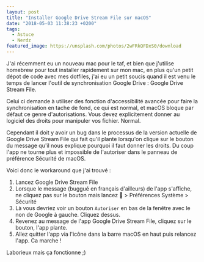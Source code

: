 ```yaml
---
layout: post
title: "Installer Google Drive Stream File sur macOS"
date: "2018-05-03 11:38:23 +0200"
tags:
  - Astuce
  - Nerdz
featured_image: https://unsplash.com/photos/2wFRkQFDxS0/download
---
```

J'ai récemment eu un nouveau mac pour le taf, et bien que j'utilise homebrew pour tout installer rapidement sur mon mac, en plus qu'un petit dépot de code avec mes dotfiles, j'ai eu un petit soucis quand il est venu le temps de lancer l'outil de synchronisation Google Drive : Google Drive Stream File.

Celui ci demande à utiliser des fonction d'accessibilité avancée pour faire la synchronisation en tache de fond, ce qui est normal, et macOS bloque par défaut ce genre d'autorisations. Vous devez explicitement donner au logiciel des droits pour manipuler vos fichier. Normal.

Cependant il doit y avoir un bug dans le processus de la version actuelle de Google Drive Stream File qui fait qu'il plante lorsqu'on clique sur le bouton du message qu'il nous explique pourquoi il faut donner les droits. Du coup l'app ne tourne plus et impossible de l'autoriser dans le panneau de préférence Sécurité de macOS.

Voici donc le workaround que j'ai trouvé :

1. Lancez Google Drive Stream File
2. Lorsque le message (buggué en français d'ailleurs) de l'app s'affiche, ne cliquez pas sur le bouton mais lancez  > Préférences Système > Sécurité
3. Là vous devriez voir un bouton `Autoriser` en bas de la fenêtre avec le non de Google à gauche. Cliquez dessus.
4. Revenez au message de l'app Google Drive Stream File, cliquez sur le bouton, l'app plante.
5. Allez quitter l'app via l'icône dans la barre macOS en haut puis relancez l'app. Ca marche !

Laborieux mais ça fonctionne ;)

